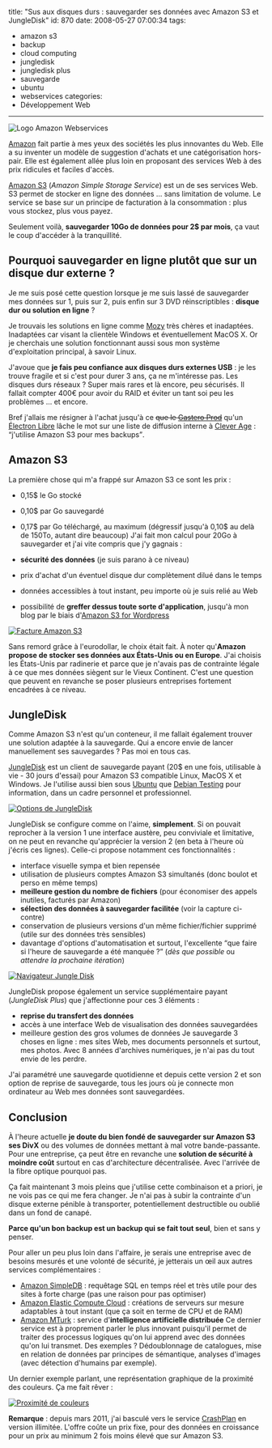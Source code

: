 title: "Sus aux disques durs : sauvegarder ses données avec Amazon S3 et JungleDisk"
id: 870
date: 2008-05-27 07:00:34
tags:
- amazon s3
- backup
- cloud computing
- jungledisk
- jungledisk plus
- sauvegarde
- ubuntu
- webservices
categories:
- Développement Web
---

![Logo Amazon Webservices](https://oncletom.io/images/2008/05/amazon-webservices-logo.gif "Logo Amazon Webservices")

[Amazon](http://www.amazon.fr) fait partie à mes yeux des sociétés les plus innovantes du Web. Elle a su inventer un modèle de suggestion d'achats et une catégorisation hors-pair. Elle est également allée plus loin en proposant des services Web à des prix ridicules et faciles d'accès.

[Amazon S3](http://aws.amazon.com/s3) (_Amazon Simple Storage Service_) est un de ses services Web. S3 permet de stocker en ligne des données ... sans limitation de volume. Le service se base sur un principe de facturation à la consommation : plus vous stockez, plus vous payez.

Seulement voilà, **sauvegarder 10Go de données pour 2$ par mois**, ça vaut le coup d'accéder à la tranquillité.

<!--more-->

## Pourquoi sauvegarder en ligne plutôt que sur un disque dur externe ?

Je me suis posé cette question lorsque je me suis lassé de sauvegarder mes données sur 1, puis sur 2, puis enfin sur 3 DVD réinscriptibles : **disque dur ou solution en ligne** ?

Je trouvais les solutions en ligne comme [Mozy](http://mozy.com/) très chères et inadaptées. Inadaptées car visant la clientèle Windows et éventuellement MacOS X. Or je cherchais une solution fonctionnant aussi sous mon système d'exploitation principal, à savoir Linux.

J'avoue que **je fais peu confiance aux disques durs externes USB** : je les trouve fragile et si c'est pour durer 3 ans, ça ne m'intéresse pas.
Les disques durs réseaux ? Super mais rares et là encore, peu sécurisés. Il fallait compter 400€ pour avoir du RAID et éviter un tant soi peu les problèmes ... et encore.

Bref j'allais me résigner à l'achat jusqu'à ce <span style="text-decoration: line-through;">que le [Gastero Prod](http://www.gasteroprod.com/blog/)</span> qu'un [Électron Libre](http://www.unelectronlibre.info/) lâche le mot sur une liste de diffusion interne à [Clever Age](http://www.clever-age.com/) : <q>j'utilise Amazon S3 pour mes backups</q>.

## Amazon S3

La première chose qui m'a frappé sur Amazon S3 ce sont les prix :

*   0,15$ le Go stocké
*   0,10$ par Go sauvegardé
*   0,17$ par Go téléchargé, au maximum (dégressif jusqu'à 0,10$ au delà de 150To, autant dire beaucoup)
J'ai fait mon calcul pour 20Go à sauvegarder et j'ai vite compris que j'y gagnais :

*   **sécurité des données** (je suis parano à ce niveau)
*   prix d'achat d'un éventuel disque dur complètement dilué dans le temps
*   données accessibles à tout instant, peu importe où je suis relié au Web
*   possibilité de **greffer dessus toute sorte d'application**, jusqu'à mon blog par le biais d'[Amazon S3 for Wordpress](http://tantannoodles.com/toolkit/wordpress-s3/)

[![Facture Amazon S3](https://oncletom.io/images/2008/05/amazon-s3-billing-300x146.png "Facture Amazon S3")](https://oncletom.io/images/2008/05/amazon-s3-billing.png)

Sans remord grâce à l'eurodollar, le choix était fait.
À noter qu'**Amazon propose de stocker ses données aux États-Unis ou en Europe**. J'ai choisis les États-Unis par radinerie et parce que je n'avais pas de contrainte légale à ce que mes données siègent sur le Vieux Continent. C'est une question que peuvent en revanche se poser plusieurs entreprises fortement encadrées à ce niveau.

## JungleDisk

Comme Amazon S3 n'est qu'un conteneur, il me fallait également trouver une solution adaptée à la sauvegarde. Qui a encore envie de lancer manuellement ses sauvegardes ? Pas moi en tous cas.

[JungleDisk](http://www.jungledisk.com/) est un client de sauvegarde payant (20$ en une fois, utilisable à vie - 30 jours d'essai) pour Amazon S3 compatible Linux, MacOS X et Windows. Je l'utilise aussi bien sous [Ubuntu](http://www.ubuntu-fr.org) que [Debian Testing](http://www.debian.org) pour information, dans un cadre personnel et professionnel.

[![Options de JungleDisk](https://oncletom.io/images/2008/05/jungledisk-options-300x252.png "Options de JungleDisk")](https://oncletom.io/images/2008/05/jungledisk-options.png)

JungleDisk se configure comme on l'aime, **simplement**. Si on pouvait reprocher à la version 1 une interface austère, peu conviviale et limitative, on ne peut en revanche qu'apprécier la version 2 (en beta à l'heure où j'écris ces lignes). Celle-ci propose notamment ces fonctionnalités :

*   interface visuelle sympa et bien repensée
*   utilisation de plusieurs comptes Amazon S3 simultanés (donc boulot et perso en même temps)
*   **meilleure gestion du nombre de fichiers** (pour économiser des appels inutiles, facturés par Amazon)
*   **sélection des données à sauvegarder facilitée** (voir la capture ci-contre)
*   conservation de plusieurs versions d'un même fichier/fichier supprimé (utile sur des données très sensibles)
*   davantage d'options d'automatisation et surtout, l'excellente <q>que faire si l'heure de sauvegarde a été manquée ?</q> (_dès que possible_ ou _attendre la prochaine itération_)

[![Navigateur Jungle Disk](https://oncletom.io/images/2008/05/jungledisk-browser-300x232.png "Navigateur Jungle Disk")](https://oncletom.io/images/2008/05/jungledisk-browser.png)

JungleDisk propose également un service supplémentaire payant (_JungleDisk Plus_) que j'affectionne pour ces 3 éléments :

*   **reprise du transfert des données**
*   accès à une interface Web de visualisation des données sauvegardées
*   meilleure gestion des gros volumes de données
Je sauvegarde 3 choses en ligne : mes sites Web, mes documents personnels et surtout, mes photos. Avec 8 années d'archives numériques, je n'ai pas du tout envie de les perdre.

J'ai paramétré une sauvegarde quotidienne et depuis cette version 2 et son option de reprise de sauvegarde, tous les jours où je connecte mon ordinateur au Web mes données sont sauvegardées.

## Conclusion

À l'heure actuelle **je doute du bien fondé de sauvegarder sur Amazon S3 ses DivX** ou des volumes de données mettant à mal votre bande-passante. Pour une entreprise, ça peut être en revanche une **solution de sécurité à moindre coût** surtout en cas d'architecture décentralisée.
Avec l'arrivée de la fibre optique pourquoi pas.

Ça fait maintenant 3 mois pleins que j'utilise cette combinaison et a priori, je ne vois pas ce qui me fera changer. Je n'ai pas à subir la contrainte d'un disque externe pénible à transporter, potentiellement destructible ou oublié dans un fond de canapé.

**Parce qu'un bon backup est un backup qui se fait tout seul**, bien et sans y penser.

Pour aller un peu plus loin dans l'affaire, je serais une entreprise avec de besoins mesurés et une volonté de sécurité, je jetterais un œil aux autres services complémentaires :

*   [Amazon SimpleDB](http://aws.amazon.com/simpledb) : requêtage SQL en temps réel et très utile pour des sites à forte charge (pas une raison pour pas optimiser)
*   [Amazon Elastic Compute Cloud](http://aws.amazon.com/ec2) : créations de serveurs sur mesure adaptables à tout instant (que ça soit en terme de CPU et de RAM)
*   [Amazon MTurk](http://www.amazon.com/gp/browse.html?node=15879911) : service d'**intelligence artificielle distribuée**
Ce dernier service est à proprement parler le plus innovant puisqu'il permet de traiter des processus logiques qu'on lui apprend avec des données qu'on lui transmet.
Des exemples ? Dédoublonnage de catalogues, mise en relation de données par principes de sémantique, analyses d'images (avec détection d'humains par exemple).

Un dernier exemple parlant, une représentation graphique de la proximité des couleurs. Ça me fait rêver :

[![Proximité de couleurs](https://oncletom.io/images/2008/05/amazon-mturk-proximite-couleurs.png "Proximité de couleurs")](https://oncletom.io/images/2008/05/amazon-mturk-proximite-couleurs.png)

**Remarque** : depuis mars 2011, j'ai basculé vers le service [CrashPlan](http://www.crashplan.com/) en version illimitée. L'offre coûte un prix fixe, pour des données en croissance pour un prix au minimum 2 fois moins élevé que sur Amazon S3.
